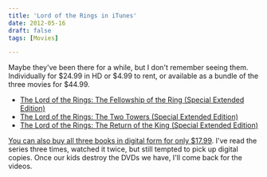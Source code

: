 ```yaml
---
title: 'Lord of the Rings in iTunes'
date: 2012-05-16
draft: false
tags: [Movies]

---
```


Maybe they've been there for a while, but I don't remember seeing them. Individually for $24.99 in HD or $4.99 to rent, or available as a bundle of the three movies for $44.99.

*   [The Lord of the Rings: The Fellowship of the Ring (Special Extended Edition)](http://click.linksynergy.com/fs-bin/stat?id=6PFrOqNV4B8&offerid=146261&type=3&subid=0&tmpid=1826&RD_PARM1=http%253A%252F%252Fitunes.apple.com%252Fca%252Fmovie%252Flord-rings-fellowship-ring%252Fid436206940%253Fuo%253D4%2526partnerId%253D30)
*   [The Lord of the Rings: The Two Towers (Special Extended Edition)](http://click.linksynergy.com/fs-bin/stat?id=6PFrOqNV4B8&offerid=146261&type=3&subid=0&tmpid=1826&RD_PARM1=http%253A%252F%252Fitunes.apple.com%252Fca%252Fmovie%252Flord-rings-two-towers-special%252Fid436205622%253Fuo%253D4%2526partnerId%253D30)
*   [The Lord of the Rings: The Return of the King (Special Extended Edition)](http://click.linksynergy.com/fs-bin/stat?id=6PFrOqNV4B8&offerid=146261&type=3&subid=0&tmpid=1826&RD_PARM1=http%253A%252F%252Fitunes.apple.com%252Fca%252Fmovie%252Flord-rings-return-king-special%252Fid436207641%253Fuo%253D4%2526partnerId%253D30)

[You can also buy all three books in digital form for only $17.99](http://click.linksynergy.com/fs-bin/stat?id=6PFrOqNV4B8&offerid=146261&type=3&subid=0&tmpid=1826&RD_PARM1=http%253A%252F%252Fitunes.apple.com%252Fca%252Fbook%252Fthe-lord-of-the-rings%252Fid380681259%253Fmt%253D11%2526uo%253D4%2526partnerId%253D30). I've read the series three times, watched it twice, but still tempted to pick up digital copies. Once our kids destroy the DVDs we have, I'll come back for the videos.